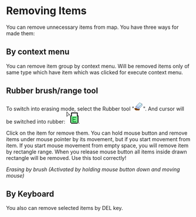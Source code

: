# Removing Items

You can remove unnecessary items from map. You have three ways for made them:


## By context menu

You can remove item group by context menu. Will be removed items only of same
type which have item which was clicked for execute context menu.


## Rubber brush/range tool

To switch into erasing mode, select the Rubber tool "![Rubber](screenshots/LevelEditing/rubber.png)".
And cursor will be switched into rubber: ![EC](screenshots/LevelEditing/cur_rubber.png).

Click on the item for remove them. You can hold mouse button and remove items
under mouse pointer by its movement, but if you start movement from item.
If you start mouse movement from empty space, you will remove item by rectangle
range. When you release mouse button all items inside drawn rectangle will be
removed. Use this tool correctly!

_Erasing by brush (Activated by holding mouse button down and moving mouse)_

<ImageZoom
  alt="Removing_brush"
  url="screenshots/LevelEditing/Removing_brush.png"
  width="200px"
  :border="true"
/>

## By Keyboard

You also can remove selected items by DEL key.

